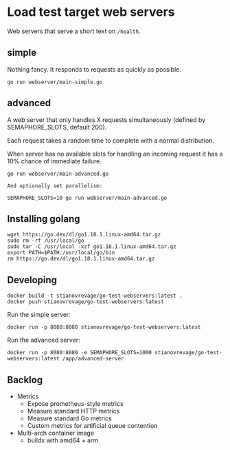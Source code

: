 # Load test target web servers

Web servers that serve a short text on `/health`.

## simple

Nothing fancy. It responds to requests as quickly as possible.

    go run webserver/main-simple.go

## advanced

A web server that only handles X requests simultaneously (defined by SEMAPHORE_SLOTS, default 200).

Each request takes a random time to complete with a normal distribution.

When server has no available slots for handling an incoming request it has a 10% chance of immediate failure.

    go run webserver/main-advanced.go

    And optionally set parallelism:

    SEMAPHORE_SLOTS=10 go run webserver/main-advanced.go

## Installing golang

    wget https://go.dev/dl/go1.18.1.linux-amd64.tar.gz
    sudo rm -rf /usr/local/go
    sudo tar -C /usr/local -xzf go1.18.1.linux-amd64.tar.gz
    export PATH=$PATH:/usr/local/go/bin
    rm https://go.dev/dl/go1.18.1.linux-amd64.tar.gz

## Developing

    docker build -t stianovrevage/go-test-webservers:latest .
    docker push stianovrevage/go-test-webservers:latest

Run the simple server:

    docker run -p 8080:8080 stianovrevage/go-test-webservers:latest

Run the advanced server:

    docker run -p 8080:8080 -e SEMAPHORE_SLOTS=1000 stianovrevage/go-test-webservers:latest /app/advanced-server

## Backlog

- Metrics
  - Expose prometheus-style metrics
  - Measure standard HTTP metrics
  - Measure standard Go metrics
  - Custom metrics for artificial queue contention
- Multi-arch container image
  - buildx with amd64 + arm
